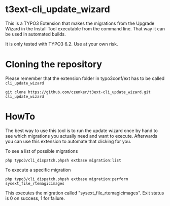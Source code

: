 t3ext-cli_update_wizard
=======================

This is a TYPO3 Extension that makes the migrations from the Upgrade Wizard in the Install Tool
executable from the command line. That way it can be used in automated builds.

It is only tested with TYPO3 6.2. Use at your own risk.

Cloning the repository
======================

Please remember that the extension folder in typo3conf/ext has to be called `cli_update_wizard`

    git clone https://github.com/czenker/t3ext-cli_update_wizard.git cli_update_wizard

HowTo
=====

The best way to use this tool is to run the update wizard once by hand to see
which migrations you actually need and want to execute. Afterwards you can use this
extension to automate that clicking for you.

To see a list of possible migrations

    php typo3/cli_dispatch.phpsh extbase migration:list

To execute a specific migration

    php typo3/cli_dispatch.phpsh extbase migration:perform sysext_file_rtemagicimages

This executes the migration called "sysext_file_rtemagicimages".
Exit status is 0 on success, 1 for failure.